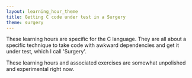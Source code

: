 ```yaml
---
layout: learning_hour_theme
title: Getting C code under test in a Surgery
theme: surgery
---
```


These learning hours are specific for the C language. They are all about a specific technique to take code with awkward dependencies and get it under test, which I call 'Surgery'. 

These learning hours and associated exercises are somewhat unpolished and experimental right now.